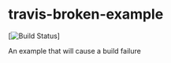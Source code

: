 # travis-broken-example

[![Build Status](https://travis-ci.org/jdpearce/travis-broken-example.svg?branch=master)]

An example that will cause a build failure
